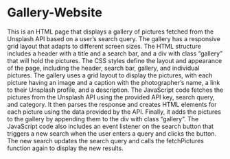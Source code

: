 # Gallery-Website

This is an HTML page that displays a gallery of pictures fetched from the Unsplash API based on a user’s
search query. The gallery has a responsive grid layout that adapts to different screen sizes.
The HTML structure includes a header with a title and a search bar, and a div with class “gallery” that
will hold the pictures.
The CSS styles define the layout and appearance of the page, including the header, search bar, gallery,
and individual pictures. The gallery uses a grid layout to display the pictures, with each picture having an
image and a caption with the photographer’s name, a link to their Unsplash profile, and a description.
The JavaScript code fetches the pictures from the Unsplash API using the provided API key, search
query, and category. It then parses the response and creates HTML elements for each picture using the
data provided by the API. Finally, it adds the pictures to the gallery by appending them to the div with
class “gallery”.
The JavaScript code also includes an event listener on the search button that triggers a new search when
the user enters a query and clicks the button. The new search updates the search query and calls the
fetchPictures function again to display the new results.
